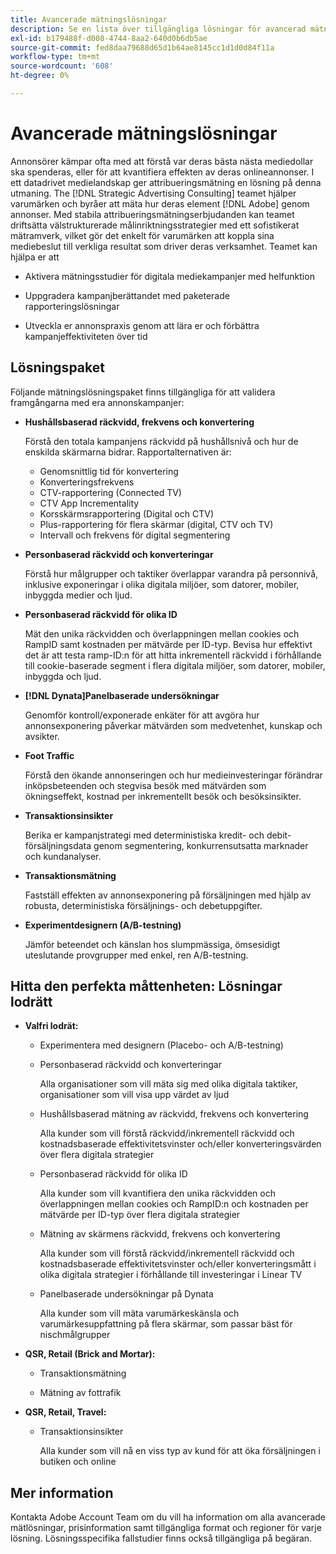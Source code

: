 ```yaml
---
title: Avancerade mätningslösningar
description: Se en lista över tillgängliga lösningar för avancerad mätning.
exl-id: b179488f-d008-4744-8aa2-640d0b6db5ae
source-git-commit: fed8daa79688d65d1b64ae8145cc1d1d0d84f11a
workflow-type: tm+mt
source-wordcount: '608'
ht-degree: 0%

---
```


# Avancerade mätningslösningar

Annonsörer kämpar ofta med att förstå var deras bästa nästa mediedollar ska spenderas, eller för att kvantifiera effekten av deras onlineannonser. I ett datadrivet medielandskap ger attribueringsmätning en lösning på denna utmaning. The [!DNL Strategic Advertising Consulting] teamet hjälper varumärken och byråer att mäta hur deras element [!DNL Adobe] genom annonser. Med stabila attribueringsmätningserbjudanden kan teamet driftsätta välstrukturerade målinriktningsstrategier med ett sofistikerat mätramverk, vilket gör det enkelt för varumärken att koppla sina mediebeslut till verkliga resultat som driver deras verksamhet. Teamet kan hjälpa er att

* Aktivera mätningsstudier för digitala mediekampanjer med helfunktion

* Uppgradera kampanjberättandet med paketerade rapporteringslösningar

* Utveckla er annonspraxis genom att lära er och förbättra kampanjeffektiviteten över tid

## Lösningspaket

Följande mätningslösningspaket finns tillgängliga för att validera framgångarna med era annonskampanjer:

* **Hushållsbaserad räckvidd, frekvens och konvertering**

  Förstå den totala kampanjens räckvidd på hushållsnivå och hur de enskilda skärmarna bidrar. Rapportalternativen är:

   * Genomsnittlig tid för konvertering
   * Konverteringsfrekvens
   * CTV-rapportering (Connected TV)
   * CTV App Incrementality
   * Korsskärmsrapportering (Digital och CTV)
   * Plus-rapportering för flera skärmar (digital, CTV och TV)
   * Intervall och frekvens för digital segmentering

* **Personbaserad räckvidd och konverteringar**

  Förstå hur målgrupper och taktiker överlappar varandra på personnivå, inklusive exponeringar i olika digitala miljöer, som datorer, mobiler, inbyggda medier och ljud.

* **Personbaserad räckvidd för olika ID**

  Mät den unika räckvidden och överlappningen mellan cookies och RampID samt kostnaden per mätvärde per ID-typ. Bevisa hur effektivt det är att testa ramp-ID:n för att hitta inkrementell räckvidd i förhållande till cookie-baserade segment i flera digitala miljöer, som datorer, mobiler, inbyggda och ljud.

* **[!DNL Dynata]Panelbaserade undersökningar**

  Genomför kontroll/exponerade enkäter för att avgöra hur annonsexponering påverkar mätvärden som medvetenhet, kunskap och avsikter.

* **Foot Traffic**

  Förstå den ökande annonseringen och hur medieinvesteringar förändrar inköpsbeteenden och stegvisa besök med mätvärden som ökningseffekt, kostnad per inkrementellt besök och besöksinsikter.

* **Transaktionsinsikter**

  Berika er kampanjstrategi med deterministiska kredit- och debit-försäljningsdata genom segmentering, konkurrensutsatta marknader och kundanalyser.

* **Transaktionsmätning**

  Fastställ effekten av annonsexponering på försäljningen med hjälp av robusta, deterministiska försäljnings- och debetuppgifter.

* **Experimentdesignern (A/B-testning)**

  Jämför beteendet och känslan hos slumpmässiga, ömsesidigt uteslutande provgrupper med enkel, ren A/B-testning.

## Hitta den perfekta måttenheten: Lösningar lodrätt

* **Valfri lodrät:**

   * Experimentera med designern (Placebo- och A/B-testning)

   * Personbaserad räckvidd och konverteringar

     Alla organisationer som vill mäta sig med olika digitala taktiker, organisationer som vill visa upp värdet av ljud

   * Hushållsbaserad mätning av räckvidd, frekvens och konvertering

     Alla kunder som vill förstå räckvidd/inkrementell räckvidd och kostnadsbaserade effektivitetsvinster och/eller konverteringsvärden över flera digitala strategier

   * Personbaserad räckvidd för olika ID

     Alla kunder som vill kvantifiera den unika räckvidden och överlappningen mellan cookies och RampID:n och kostnaden per mätvärde per ID-typ över flera digitala strategier

   * Mätning av skärmens räckvidd, frekvens och konvertering

     Alla kunder som vill förstå räckvidd/inkrementell räckvidd och kostnadsbaserade effektivitetsvinster och/eller konverteringsmått i olika digitala strategier i förhållande till investeringar i Linear TV

   * Panelbaserade undersökningar på Dynata

     Alla kunder som vill mäta varumärkeskänsla och varumärkesuppfattning på flera skärmar, som passar bäst för nischmålgrupper

* **QSR, Retail (Brick and Mortar):**

   * Transaktionsmätning

   * Mätning av fottrafik

* **QSR, Retail, Travel:**

   * Transaktionsinsikter

     Alla kunder som vill nå en viss typ av kund för att öka försäljningen i butiken och online

## Mer information

Kontakta Adobe Account Team om du vill ha information om alla avancerade mätlösningar, prisinformation samt tillgängliga format och regioner för varje lösning. Lösningsspecifika fallstudier finns också tillgängliga på begäran.
